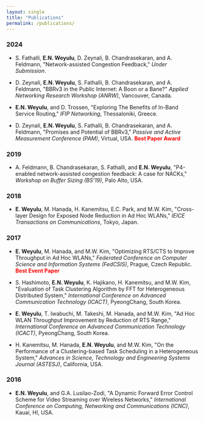 ```yaml
---
layout: single
title: "Publications"
permalink: /publications/
---
```


### 2024
- S. Fathalli, **E.N. Weyulu**, D. Zeynali, B. Chandrasekaran, and A. Feldmann, "Network-assisted Congestion Feedback," *Under Submission*.

- D. Zeynali, **E.N. Weyulu**, S. Fathalli, B. Chandrasekaran, and A. Feldmann, "BBRv3 in the Public Internet: A Boon or a Bane?" *Applied Networking Research Workshop (ANRW)*, Vancouver, Canada.

- **E.N. Weyulu**, and D. Trossen, "Exploring The Benefits of In-Band Service Routing," *IFIP Networking*, Thessaloniki, Greece.
- D. Zeynali, **E.N. Weyulu**, S. Fathalli, B. Chandrasekaran, and A. Feldmann, "Promises and Potential of BBRv3," *Passive and Active Measurement Conference (PAM)*, Virtual, USA.  <span style="color:red">**Best Paper Award**</span>


### 2019
- A. Feldmann, B. Chandrasekaran, S. Fathalli, and **E.N. Weyulu**, "P4-enabled network-assisted congestion feedback: A case for NACKs," *Workshop on Buffer Sizing (BS’19)*, Palo Alto, USA.


### 2018
- **E. Weyulu**, M. Hanada, H. Kanemitsu, E.C. Park, and M.W. Kim, "Cross-layer Design for Exposed Node Reduction in Ad Hoc WLANs," *IEICE Transactions on Communications*, Tokyo, Japan.


### 2017
- **E. Weyulu**, M. Hanada, and M.W. Kim, "Optimizing RTS/CTS to Improve Throughput in Ad Hoc WLANs," *Federated Conference on Computer Science and Information Systems (FedCSIS)*, Prague, Czech Republic. <span style="color:red">**Best Event Paper**</span>

- S. Hashimoto, **E.N. Weyulu**, K. Hajikano, H. Kanemitsu, and M.W. Kim, "Evaluation of Task Clustering Algorithm by FFT for Heterogeneous Distributed System," *International Conference on Advanced Communication Technology (ICACT)*, PyeongChang, South Korea.

- **E. Weyulu**, T. Iwabuchi, M. Takeshi, M. Hanada, and M.W. Kim, "Ad Hoc WLAN Throughput Improvement by Reduction of RTS Range," *International Conference on Advanced Communication Technology (ICACT)*, PyeongChang, South Korea.

- H. Kanemitsu, M. Hanada, **E.N. Weyulu**, and M.W. Kim, "On the Performance of a Clustering-based Task Scheduling in a Heterogeneous System," *Advances in Science, Technology and Engineering Systems Journal (ASTESJ)*, California, USA.


### 2016
- **E.N. Weyulu**, and G.A. Lusilao-Zodi, "A Dynamic Forward Error Control Scheme for Video Streaming over Wireless Networks," *International Conference on Computing, Networking and Communications (ICNC)*, Kauai, HI, USA.
